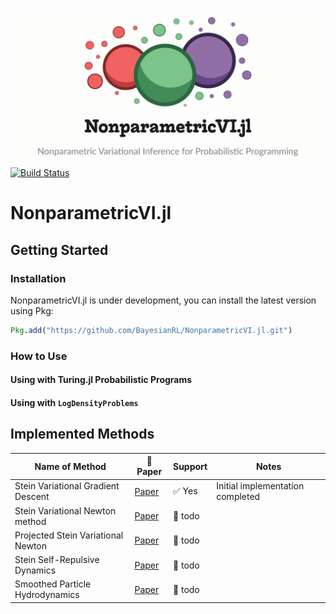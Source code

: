 ![NonparametricVI.jl logo](logo/logo-light-typo-1200.png)
[![Build Status](https://github.com/BayesianRL/NonparametricVI.jl/actions/workflows/CI.yml/badge.svg?branch=main)](https://github.com/BayesianRL/NonparametricVI.jl/actions/workflows/CI.yml?query=branch%3Amain)


# NonparametricVI.jl


## Getting Started
### Installation
NonparametricVI.jl is under development, you can install the latest version using Pkg:
```julia
Pkg.add("https://github.com/BayesianRL/NonparametricVI.jl.git")
```

### How to Use

#### Using with Turing.jl Probabilistic Programs

#### Using with `LogDensityProblems`


## Implemented Methods

| Name of Method            | 📝 Paper                                            | Support       | Notes               |
|----------------------------|---------------------------------------------------------|---------------|---------------------|
| Stein Variational Gradient Descent | [Paper](https://arxiv.org/abs/1608.04471)          | ✅ Yes           | Initial implementation completed |
| Stein Variational Newton method | [Paper](https://arxiv.org/abs/1806.03085)          | 🚧 todo           |  |
| Projected Stein Variational Newton | [Paper](https://arxiv.org/abs/1901.08659)          | 🚧 todo           |  |
| Stein Self-Repulsive Dynamics | [Paper](https://arxiv.org/abs/2002.09070)          | 🚧 todo           |  |
| Smoothed Particle Hydrodynamics | [Paper](https://arxiv.org/abs/2407.09186)          | 🚧 todo           |  |


